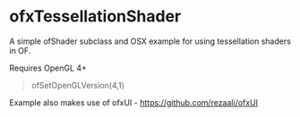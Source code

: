 # ofxTessellationShader

A simple ofShader subclass and OSX example for using tessellation shaders in OF.

Requires OpenGL 4+ 

>ofSetOpenGLVersion(4,1)

Example also makes use of ofxUI - https://github.com/rezaali/ofxUI